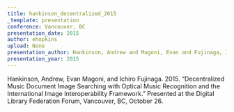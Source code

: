 ```yaml
---
title: hankinson_decentralized_2015
_template: presentation
conference: Vancouver, BC
presentation_date: 2015
author: ehopkins
upload: None
presentation_author: Hankinson, Andrew and Magoni, Evan and Fujinaga, Ichiro
presentation_year: 2015
---
```

Hankinson, Andrew, Evan Magoni, and Ichiro Fujinaga. 2015. “Decentralized Music Document Image Searching with Optical Music Recognition and the International Image Interoperability Framework.” Presented at the Digital Library Federation Forum, Vancouver, BC, October 26.